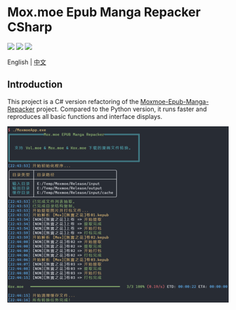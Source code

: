# Mox.moe Epub Manga Repacker CSharp

![](https://img.shields.io/badge/C%23%2011.0-success-brightgreen) ![](https://img.shields.io/badge/.net%207.0-success-brightgreen) ![](https://img.shields.io/github/license/Haoyi-Han/Moxmoe-Epub-Manga-Repacker)

English | [中文](./README_ZH.md)

## Introduction

This project is a C# version refactoring of the [Moxmoe-Epub-Manga-Repacker](https://github.com/Haoyi-Han/Moxmoe-Epub-Manga-Repacker) project. Compared to the Python version, it runs faster and reproduces all basic functions and interface displays.

![](./img/2023-05-27.png)
